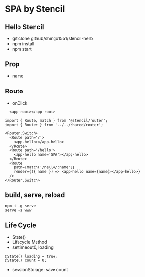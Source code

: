 # SPA by Stencil

## Hello Stencil
- git clone github/shingo1551/stencil-hello
- npm install
- npm start

## Prop
- name

## Route
- onClick

```
  <app-root></app-root>
```

```
import { Route, match } from '@stencil/router';
import { Router } from '../../shared/router';

<Router.Switch>
  <Route path='/'>
    <app-hello></app-hello>
  </Route>
  <Route path='/hello'>
    <app-hello name='SPA'></app-hello>
  </Route>
  <Route
    path={match('/hello/:name')}
    render={({ name }) => <app-hello name={name}></app-hello>}
  />
</Router.Switch>
```

## build, serve, reload
```
npm i -g serve
serve -s www
```

## Life Cycle
- State()
- Lifecycle Method
- settimeout0, loading

```
@State() loading = true;
@State() count = 0;
```

- sessionStorage: save count
